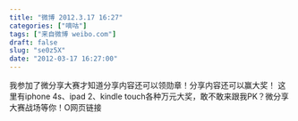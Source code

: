 ```yaml
---
title: "微博 2012.3.17 16:27"
categories: ["嘀咕"]
tags: ["来自微博 weibo.com"]
draft: false
slug: "se0z5X"
date: "2012-03-17 16:27:00"
---
```


<p>我参加了微分享大赛才知道分享内容还可以领勋章！分享内容还可以赢大奖！ 这里有iphone 4s、ipad 2、kindle touch各种万元大奖，敢不敢来跟我PK？微分享大赛战场等你！O网页链接 ​​​​</p>
